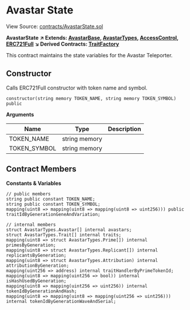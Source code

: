 # Avastar State

View Source: [contracts/AvastarState.sol](https://github.com/Dapp-Wizards/Avastars-Contracts/blob/master/contracts/AvastarState.sol)

**AvastarState** **↗ Extends: [AvastarBase](contracts/AvastarBase.md), [AvastarTypes](contracts/AvastarTypes.md), [AccessControl](contracts/AccessControl.md), [ERC721Full](contracts/ERC721Full.md)**
**↘ Derived Contracts: [TraitFactory](contracts/TraitFactory.md)**

This contract maintains the state variables for the Avastar Teleporter.

## Constructor

Calls ERC721Full constructor with token name and symbol.

```solidity
constructor(string memory TOKEN_NAME, string memory TOKEN_SYMBOL) public
```

**Arguments**

| Name        | Type           | Description  |
| ------------- |------------- | -----|
| TOKEN_NAME | string memory |  | 
| TOKEN_SYMBOL | string memory |  | 

## Contract Members
**Constants & Variables**

```solidity
// public members
string public constant TOKEN_NAME;
string public constant TOKEN_SYMBOL;
mapping(uint8 => mapping(uint8 => mapping(uint8 => uint256))) public traitIdByGenerationGeneAndVariation;

// internal members
struct AvastarTypes.Avastar[] internal avastars;
struct AvastarTypes.Trait[] internal traits;
mapping(uint8 => struct AvastarTypes.Prime[]) internal primesByGeneration;
mapping(uint8 => struct AvastarTypes.Replicant[]) internal replicantsByGeneration;
mapping(uint8 => struct AvastarTypes.Attribution) internal attributionByGeneration;
mapping(uint256 => address) internal traitHandlerByPrimeTokenId;
mapping(uint8 => mapping(uint256 => bool)) internal isHashUsedByGeneration;
mapping(uint8 => mapping(uint256 => uint256)) internal tokenIdByGenerationAndHash;
mapping(uint8 => mapping(uint8 => mapping(uint256 => uint256))) internal tokenIdByGenerationWaveAndSerial;

```

